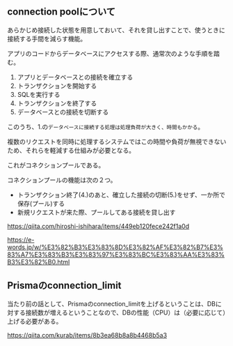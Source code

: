 ## connection poolについて

あらかじめ接続した状態を用意しておいて、それを貸し出すことで、使うときに接続する手間を減らす機能。

アプリのコードからデータベースにアクセスする際、通常次のような手順を踏む。

1. アプリとデータベースとの接続を確立する
2. トランザクションを開始する
3. SQLを実行する
4. トランザクションを終了する
5. データベースとの接続を切断する

このうち、1.の`データベースに接続する処理は処理負荷が大きく、時間もかかる`。

複数のリクエストを同時に処理するシステムではこの時間や負荷が無視できないため、それらを軽減する仕組みが必要となる。

これがコネクションプールである。

コネクションプールの機能は次の２つ。

- トランザクション終了(4.)のあと、確立した接続の切断(5.)をせず、一か所で保存(プール)する
- 新規リクエストが来た際、プールしてある接続を貸し出す

https://qiita.com/hiroshi-ishihara/items/449eb120fece242f1a0d

https://e-words.jp/w/%E3%82%B3%E3%83%8D%E3%82%AF%E3%82%B7%E3%83%A7%E3%83%B3%E3%83%97%E3%83%BC%E3%83%AA%E3%83%B3%E3%82%B0.html

## Prismaのconnection_limit

当たり前の話として、Prismaのconnection_limitを上げるということは、DBに対する接続数が増えるということなので、DBの性能（CPU）は（必要に応じて）上げる必要がある。

https://qiita.com/kurab/items/8b3ea68b8a8b4468b5a3
